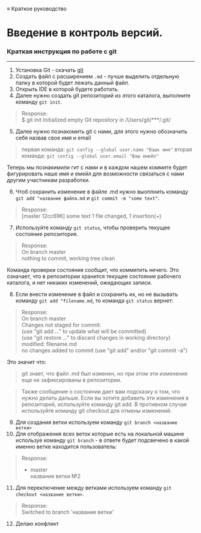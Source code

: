≡ Краткое руководство

# Введение в контроль версий.
### Краткая инструкция по работе с git
***
1. Установка Git - скачать [git](https://git-scm.com/downloads) 
2. Создать файл с расширением `.md` - лучше выделить отдельную папку в которой будет лежать данный файл.
3. Открыть IDE в которой будете работать.
4. Далее нужно создать git репозиторий из этого каталога, выполните команду `git init`.  
>Response:  
   $ git init
    Initialized empty Git repository in     /Users/git/***/.git/

5. Далее нужно познакомить git с нами, для этого нужно обозначить себя назвав свое имя и email 
> первая команда: `git config --global user.name "Вашк имя"`
> вторая команда: `git config --global user.email "Ваш емейл"`

Теперь мы познакимили гит с нами и в каждом нашем коммите будет фигурировать наше имя и емейл для возможности связаться с нами другим участникам разработки.

6. Чтоб сохранить изменение в файле .md нужно выоплнить команду `git add "название файла.md` и `git commit -m "some text"`.  
>  Response:  
 [master 12cc696] some text
 1 file changed, 1 insertion(+)
 
7. Используйте команду `git status`, чтобы проверить текущее состояние репозитория.
>  Response:  
On branch master  
nothing to commit, working tree clean

Команда проверки состояния сообщит, что коммитить нечего. Это означает, что в репозитории хранится текущее состояние рабочего каталога, и нет никаких изменений, ожидающих записи.

8. Если внести изменение в файл и сохранить их, но не вызывать команду `git add "filename.md`, то команда `git status` вернет:
>  Response:  
>  On branch master  
Changes not staged for commit:  
  (use "git add <file>..." to update what will be committed)  
  (use "git restore <file>..." to discard changes in working directory)  
        modified:   filename.md  
no changes added to commit (use "git add" and/or "git commit -a")

Это значит что:  
> git знает, что файл .md был изменен, но при этом эти изменения еще не зафиксированы в репозитории.

> Также сообщение о состоянии дает вам подсказку о том, что нужно делать дальше. Если вы хотите добавить эти изменения в репозиторий, используйте команду git add. В противном случае используйте команду git сheckout для отмены изменений.

9. Для создания ветки используем команду  `git branch <название ветки>`
10. Для отображения всех веток которые есть на локальной машине используе команду `git branch` - в ответе будет подсвечено в какой именно ветке находится пользователь:
>  Response:
>* master  
  название ветки №2
11. Для переключение между ветками используем команду `git checkout <название ветки>`.
>  Response:  
>Switched to branch 'название ветки'
12. Делаю конфликт